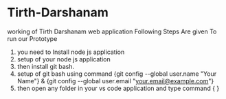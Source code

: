 # Tirth-Darshanam
working of Tirth Darshanam web application
Following Steps Are given To run our Prototype 
1. you need to Install node js application
2. setup of your node js application
3. then install git bash.
4. setup of git bash using command {git config --global user.name "Your Name"} & {git config --global user.email "your.email@example.com"}
5. then open any folder in your vs code application and type command { }
